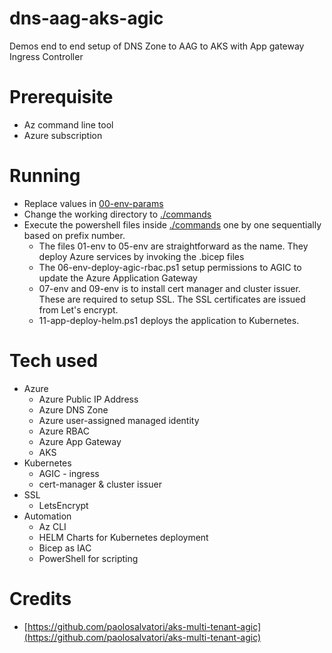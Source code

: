 # dns-aag-aks-agic
Demos end to end setup of DNS Zone to AAG to AKS with App gateway Ingress Controller

# Prerequisite

- Az command line tool
- Azure subscription

# Running

- Replace values in [00-env-params](/commands/00-env-params.ps1)
- Change the working directory to [./commands](/commands/)   
- Execute the powershell files inside [./commands](/commands/) one by one sequentially based on prefix number.
  - The files 01-env to 05-env are straightforward as the name. They deploy Azure services by invoking the .bicep files
  - The 06-env-deploy-agic-rbac.ps1 setup permissions to AGIC to update the Azure Application Gateway
  - 07-env and 09-env is to install cert manager and cluster issuer. These are required to setup SSL. The SSL certificates are issued from Let's encrypt.
  - 11-app-deploy-helm.ps1 deploys the application to Kubernetes.

# Tech used

- Azure 
  - Azure Public IP Address
  - Azure DNS Zone
  - Azure user-assigned managed identity
  - Azure RBAC
  - Azure App Gateway
  - AKS
- Kubernetes
  - AGIC - ingress
  - cert-manager & cluster issuer
- SSL
  - LetsEncrypt
- Automation
  - Az CLI
  - HELM Charts for Kubernetes deployment
  - Bicep as IAC
  - PowerShell for scripting

# Credits
- [https://github.com/paolosalvatori/aks-multi-tenant-agic](https://github.com/paolosalvatori/aks-multi-tenant-agic)